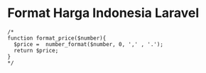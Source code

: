 # Format Harga Indonesia Laravel
  
    /* 
    function format_price($number){ 
      $price =  number_format($number, 0, ',' , '.'); 
      return $price; 
    }
    */
